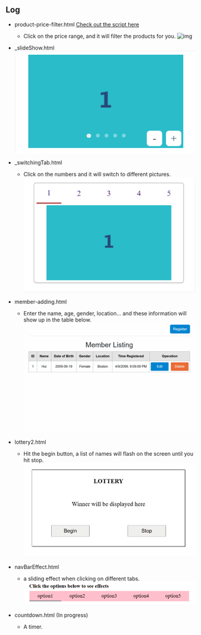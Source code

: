 ## Log

- product-price-filter.html [Check out the script here](https://udnwim.github.io/Javascript-Practice/)
  - Click on the price range, and it will filter the products for you.
  ![img](./lib/price%20filter.gif)

- _slideShow.html
  ![img](./lib/slideshow.gif)

- _switchingTab.html
  - Click on the numbers and it will switch to different pictures.
  ![img](./lib/switchingTab.gif)

- member-adding.html
  - Enter the name, age, gender, location... and these information will show up in the table below.
  ![img](./lib/member%20adding.gif)

- lottery2.html
  - Hit the begin button, a list of names will flash on the screen until you hit stop.
  ![img](./lib/lottery2.gif)

- navBarEffect.html
  - a sliding effect when clicking on different tabs.
  ![img](./lib/navbar.gif)

- countdown.html (In progress)
  - A timer.
 

  
